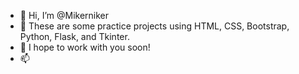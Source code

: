 - 👋 Hi, I’m @Mikerniker
- 👀 These are some practice projects using HTML, CSS, Bootstrap, Python, Flask, and Tkinter.
- 💞️ I hope to work with you soon!
- 📫 



<!---
Mikerniker/Mikerniker is a ✨ special ✨ repository because its `README.md` (this file) appears on your GitHub profile.
You can click the Preview link to take a look at your changes.
--->
